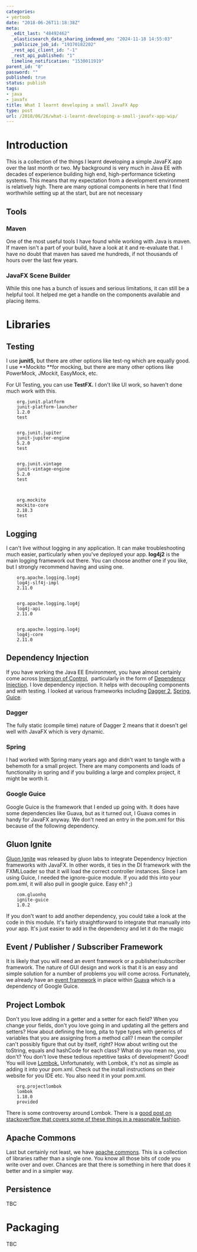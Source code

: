 ```yaml
---
categories:
- yertoob
date: "2018-06-26T11:18:38Z"
meta:
  _edit_last: "48492462"
  _elasticsearch_data_sharing_indexed_on: "2024-11-18 14:55:03"
  _publicize_job_id: "19370182202"
  _rest_api_client_id: "-1"
  _rest_api_published: "1"
  timeline_notification: "1530011919"
parent_id: "0"
password: ""
published: true
status: publish
tags:
- java
- javafx
title: What I learnt developing a small JavaFX App
type: post
url: /2018/06/26/what-i-learnt-developing-a-small-javafx-app-wip/
---
```


# Introduction

This is a collection of the things I learnt developing a simple JavaFX app over
the last month or two. My background is very much in Java EE with decades of
experience building high end, high-performance ticketing systems. This means
that my expectation from a development environment is relatively high. There are
many optional components in here that I find worthwhile setting up at the start,
but are not necessary

## Tools

### Maven

One of the most useful tools I have found while working with Java is maven. If
maven isn\'t a part of your build, have a look at it and re-evaluate that. I
have no doubt that maven has saved me hundreds, if not thousands of hours over
the last few years.

### JavaFX Scene Builder

While this one has a bunch of issues and serious limitations, it can still be a
helpful tool. It helped me get a handle on the components available and placing
items.

# Libraries

## Testing

I use **junit5,** but there are other options like test-ng which are equally
good. I use **Mockito **for mocking, but there are many other options like
PowerMock, JMockit, EasyMock, etc.

For UI Testing, you can use **TestFX.** I don\'t like UI work, so haven\'t done
much work with this.

        org.junit.platform
        junit-platform-launcher
        1.2.0
        test


        org.junit.jupiter
        junit-jupiter-engine
        5.2.0
        test


        org.junit.vintage
        junit-vintage-engine
        5.2.0
        test



        org.mockito
        mockito-core
        2.18.3
        test

## Logging

I can't live without logging in any application. It can make troubleshooting
much easier, particularly when you've deployed your app. **log4j2** is the main
logging framework out there. You can choose another one if you like, but I
strongly recommend having and using one.

        org.apache.logging.log4j
        log4j-slf4j-impl
        2.11.0


        org.apache.logging.log4j
        log4j-api
        2.11.0


        org.apache.logging.log4j
        log4j-core
        2.11.0

## Dependency Injection

If you have working the Java EE Environment, you have almost certainly come
across
[Inversion of Control](https://en.wikipedia.org/wiki/Inversion_of_control), 
particularly in the form
of [Dependency Injection](https://en.wikipedia.org/wiki/Dependency_injection). I
love dependency injection. It helps with decoupling components and with testing.
I looked at various frameworks including
[Dagger 2](https://google.github.io/dagger/), [Spring](https://spring.io/),
[Guice](https://github.com/google/guice).

### Dagger

The fully static (compile time) nature of Dagger 2 means that it doesn\'t gel
well with JavaFX which is very dynamic.

### Spring

I had worked with Spring many years ago and didn\'t want to tangle with a
behemoth for a small project. There are many components and loads of
functionality in spring and if you building a large and complex project, it
might be worth it.

### Google Guice

Google Guice is the framework that I ended up going with. It does have some
dependencies like Guava, but as it turned out, I Guava comes in handy for JavaFX
anyway. We don\'t need an entry in the pom.xml for this because of the following
dependency.

## Gluon Ignite

[Gluon Ignite](https://gluonhq.com/labs/ignite/) was released by gluon labs to
integrate Dependency Injection frameworks with JavaFX. In other words, it ties
in the DI framework with the FXMLLoader so that it will load the correct
controller instances. Since I am using Guice, I needed the ignore-guice module.
If you add this into your pom.xml, it will also pull in google guice. Easy eh?
;)

        com.gluonhq
        ignite-guice
        1.0.2

If you don\'t want to add another dependency, you could take a look at the code
in this module. It\'s fairly straightforward to integrate that manually into
your app. It\'s just easier to add in the dependency and let it do the magic

## Event / Publisher / Subscriber Framework

It is likely that you will need an event framework or a publisher/subscriber
framework. The nature of GUI design and work is that it is an easy and simple
solution for a number of problems you will come across. Fortunately, we already
have an
[event framework](https://github.com/google/guava/wiki/EventBusExplained) in
place within [Guava](https://github.com/google/guava) which is a dependency of
Google Guice.

## Project Lombok

Don\'t you love adding in a getter and a setter for each field? When you change
your fields, don\'t you love going in and updating all the getters and setters?
How about defining the long, pita to type types with generics of variables that
you are assigning from a method call? I mean the compiler can\'t possibly figure
that out by itself, right? How about writing out the toString, equals and
hashCode for each class? What do you mean no, you don\'t? You don\'t love these
tedious repetitive tasks of development? Good! You will love
[Lombok.](https://projectlombok.org/setup/eclipse) Unfortunately, with Lombok,
it\'s not as simple as adding it into your pom.xml. Check out the install
instructions on their website for you IDE etc. You also need it in your pom.xml.

        org.projectlombok
        lombok
        1.18.0
        provided

There is some controversy around Lombok. There is a
[good post on stackoverflow that covers some of these things in a reasonable fashion](https://stackoverflow.com/questions/3852091/is-it-safe-to-use-project-lombok).

## Apache Commons

Last but certainly not least, we have
[apache commons](https://commons.apache.org/). This is a collection of libraries
rather than a single one. You know all those bits of code you write over and
over. Chances are that there is something in here that does it better and in a
simpler way.

## Persistence

TBC

# Packaging

TBC
